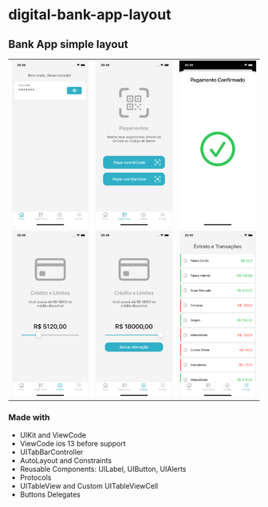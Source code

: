 # digital-bank-app-layout

## Bank App simple layout

<table>
  <tbody>
   <tr>
      <td><img src="images/screen_01.png" alt="screen 01" width="350" /></td>
      <td><img src="images/screen_02.png" alt="screen 02" width="350" /></td>
      <td><img src="images/screen_03.png" alt="screen 03" width="350" /></td>
    </tr>
    <tr>
      <td><img src="images/screen_04.png" alt="screen 04" width="350" /></td>
      <td><img src="images/screen_05.png" alt="screen 05" width="350" /></td>
      <td><img src="images/screen_06.png" alt="screen 06" width="350" /></td>
    </tr>
  </tbody>
</table>

### Made with ###

- UIKit and ViewCode
- ViewCode ios 13 before support
- UITabBarController
- AutoLayout and Constraints
- Reusable Components: UILabel, UIButton, UIAlerts
- Protocols
- UITableView and Custom UITableViewCell
- Buttons Delegates
